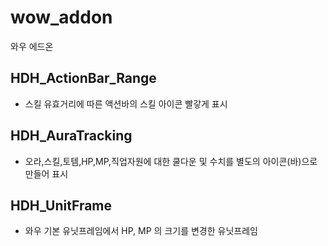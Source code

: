 # wow_addon
와우 에드온


## HDH_ActionBar_Range
- 스킬 유효거리에 따른 액션바의 스킬 아이콘 빨갛게 표시

## HDH_AuraTracking
- 오라,스킬,토템,HP,MP,직업자원에 대한 쿨다운 및 수치를 별도의 아이콘(바)으로 만들어 표시

## HDH_UnitFrame
- 와우 기본 유닛프레임에서 HP, MP 의 크기를 변경한 유닛프레임

